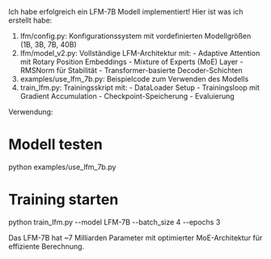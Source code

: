  Ich habe erfolgreich ein LFM-7B Modell implementiert! Hier ist was ich erstellt habe:

  1. lfm/config.py: Konfigurationssystem mit vordefinierten Modellgrößen (1B, 3B, 7B, 40B)
  2. lfm/model_v2.py: Vollständige LFM-Architektur mit:
    - Adaptive Attention mit Rotary Position Embeddings
    - Mixture of Experts (MoE) Layer
    - RMSNorm für Stabilität
    - Transformer-basierte Decoder-Schichten
  3. examples/use_lfm_7b.py: Beispielcode zum Verwenden des Modells
  4. train_lfm.py: Trainingsskript mit:
    - DataLoader Setup
    - Trainingsloop mit Gradient Accumulation
    - Checkpoint-Speicherung
    - Evaluierung

  Verwendung:

  # Modell testen
  python examples/use_lfm_7b.py

  # Training starten
  python train_lfm.py --model LFM-7B --batch_size 4 --epochs 3

  Das LFM-7B hat ~7 Milliarden Parameter mit optimierter MoE-Architektur für effiziente Berechnung.
